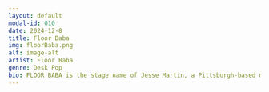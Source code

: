 ```yaml
---
layout: default
modal-id: 010
date: 2024-12-8
title: Floor Baba
img: floorBaba.png
alt: image-alt
artist: Floor Baba
genre: Desk Pop
bio: FLOOR BABA is the stage name of Jesse Martin, a Pittsburgh-based music producer rethinking nostalgia through a vibrant and high-impact lens. With catchy melodies and a penchant towards the enigmatic, FLOOR BABA guides the listener to spaces between chiptune, jazz fusion, hyperpop, experimental ambient, atmospheric drum and bass, and more. FLOOR BABA is the founding member of the record label DESKPOPmusic (2015-2023) and now composes music for games such as Egg Squeeze (Matter Games) and Yars Rising (Atari/WayForward).
---
```

